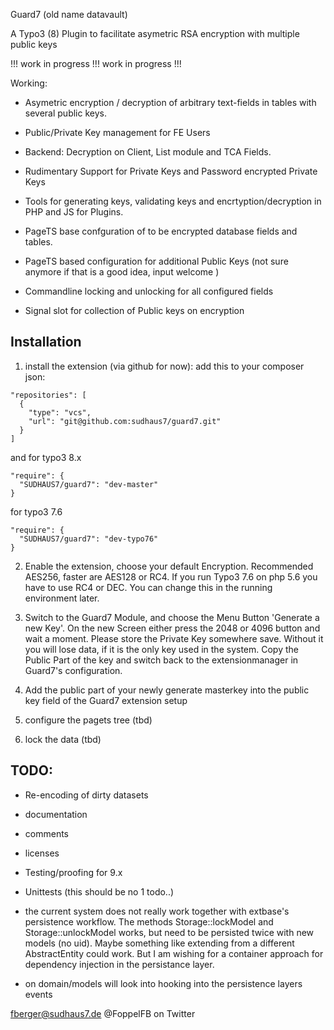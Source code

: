 Guard7
(old name datavault)

A Typo3 (8) Plugin to facilitate asymetric RSA encryption with multiple public keys 

!!! work in progress !!!
work in progress !!!

Working:

- Asymetric encryption / decryption of arbitrary text-fields in tables with several public keys.

- Public/Private Key management for FE Users

- Backend: Decryption on Client, List module and TCA Fields. 
- Rudimentary Support for Private Keys and Password encrypted Private Keys

- Tools for generating keys, validating keys and encrtyption/decryption in PHP and JS for Plugins.

- PageTS base confguration of to be encrypted database fields and tables.

- PageTS based configuration for additional Public Keys (not sure anymore if that is a good idea, input welcome )

- Commandline locking and unlocking for all configured fields

- Signal slot for collection of Public keys on encryption



Installation
--

1. install the extension (via github for now):
add this to your composer json:
```
"repositories": [
  {
    "type": "vcs",
    "url": "git@github.com:sudhaus7/guard7.git"
  }
]
```

and for typo3 8.x

```
"require": {
  "SUDHAUS7/guard7": "dev-master"
}
```

for typo3 7.6 
```
"require": {
  "SUDHAUS7/guard7": "dev-typo76"
}
```

2. Enable the extension, choose your default Encryption. Recommended AES256, faster are AES128 or RC4. If you run Typo3 7.6 on php 5.6 you have to use RC4 or DEC. You can change this in the running environment later.

3. Switch to the Guard7 Module, and choose the Menu Button 'Generate a new Key'. On the new Screen either press the 2048 or 4096 button and wait a moment. Please store the Private Key somewhere save. Without it you will lose data, if it is the only key used in the system. Copy the Public Part of the key and switch back to the extensionmanager in Guard7's configuration.

4. Add the public part of your newly generate masterkey into the public key field of the Guard7 extension setup 

5. configure the pagets tree (tbd)
6. lock the data (tbd)



TODO:
--
- Re-encoding of dirty datasets 
- documentation
- comments
- licenses
- Testing/proofing for 9.x
- Unittests (this should be no 1 todo..)
- the current system does not really work together with extbase's persistence workflow. The methods Storage::lockModel and Storage::unlockModel works, but need to be persisted twice with new models (no uid). Maybe something like extending from a different AbstractEntity could work. But I am wishing for a  container approach for dependency injection in the persistance layer.

- on domain/models will look into hooking into the persistence layers events



fberger@sudhaus7.de
@FoppelFB on Twitter
